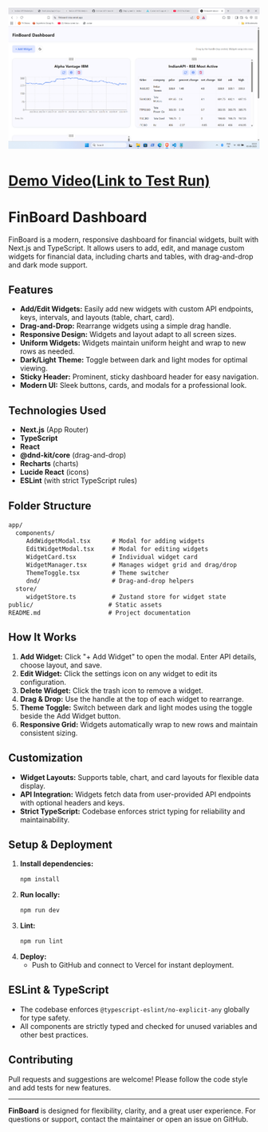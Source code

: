# ![FinBoard Screenshot](./public/image.png)
#  [Demo Video(Link to Test Run) ](https://drive.google.com/file/d/1TTCRI2KkjPfDJWvOVwb8yiDJLLHkvUKF/view?usp=sharing)

# FinBoard Dashboard

FinBoard is a modern, responsive dashboard for financial widgets, built with Next.js and TypeScript. It allows users to add, edit, and manage custom widgets for financial data, including charts and tables, with drag-and-drop and dark mode support.

## Features

- **Add/Edit Widgets:** Easily add new widgets with custom API endpoints, keys, intervals, and layouts (table, chart, card).
- **Drag-and-Drop:** Rearrange widgets using a simple drag handle.
- **Responsive Design:** Widgets and layout adapt to all screen sizes.
- **Uniform Widgets:** Widgets maintain uniform height and wrap to new rows as needed.
- **Dark/Light Theme:** Toggle between dark and light modes for optimal viewing.
- **Sticky Header:** Prominent, sticky dashboard header for easy navigation.
- **Modern UI:** Sleek buttons, cards, and modals for a professional look.

## Technologies Used

- **Next.js** (App Router)
- **TypeScript**
- **React**
- **@dnd-kit/core** (drag-and-drop)
- **Recharts** (charts)
- **Lucide React** (icons)
- **ESLint** (with strict TypeScript rules)

## Folder Structure

```
app/
  components/
	 AddWidgetModal.tsx      # Modal for adding widgets
	 EditWidgetModal.tsx     # Modal for editing widgets
	 WidgetCard.tsx          # Individual widget card
	 WidgetManager.tsx       # Manages widget grid and drag/drop
	 ThemeToggle.tsx         # Theme switcher
	 dnd/                    # Drag-and-drop helpers
  store/
	 widgetStore.ts          # Zustand store for widget state
public/                     # Static assets
README.md                   # Project documentation
```

## How It Works

1. **Add Widget:** Click "+ Add Widget" to open the modal. Enter API details, choose layout, and save.
2. **Edit Widget:** Click the settings icon on any widget to edit its configuration.
3. **Delete Widget:** Click the trash icon to remove a widget.
4. **Drag & Drop:** Use the handle at the top of each widget to rearrange.
5. **Theme Toggle:** Switch between dark and light modes using the toggle beside the Add Widget button.
6. **Responsive Grid:** Widgets automatically wrap to new rows and maintain consistent sizing.

## Customization

- **Widget Layouts:** Supports table, chart, and card layouts for flexible data display.
- **API Integration:** Widgets fetch data from user-provided API endpoints with optional headers and keys.
- **Strict TypeScript:** Codebase enforces strict typing for reliability and maintainability.

## Setup & Deployment

1. **Install dependencies:**
	```bash
	npm install
	```
2. **Run locally:**
	```bash
	npm run dev
	```
3. **Lint:**
	```bash
	npm run lint
	```
4. **Deploy:**
	- Push to GitHub and connect to Vercel for instant deployment.

## ESLint & TypeScript

- The codebase enforces `@typescript-eslint/no-explicit-any` globally for type safety.
- All components are strictly typed and checked for unused variables and other best practices.

## Contributing

Pull requests and suggestions are welcome! Please follow the code style and add tests for new features.

---

**FinBoard** is designed for flexibility, clarity, and a great user experience. For questions or support, contact the maintainer or open an issue on GitHub.
